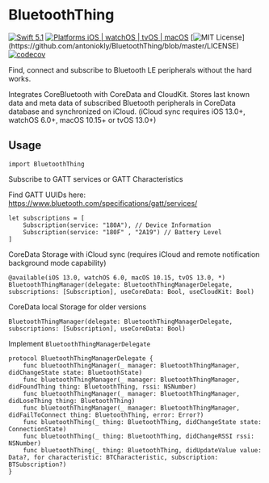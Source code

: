 # BluetoothThing 

[![Swift 5.1](https://img.shields.io/badge/Swift-5.1-orange.svg?style=flat)](https://swift.org)
[![Platforms iOS | watchOS | tvOS | macOS](https://img.shields.io/badge/Platforms-iOS%20%7C%20watchOS%20%7C%20tvOS%20%7C%20macOS-lightgray.svg?style=flat)](http://www.apple.com)
[![MIT License](https://img.shields.io/apm/l/atomic-design-ui.svg?)](https://github.com/antoniokly/BluetoothThing/blob/master/LICENSE)
[![codecov](https://codecov.io/gh/antoniokly/BluetoothThing/branch/master/graph/badge.svg?token=3XY446W8S5)](https://codecov.io/gh/antoniokly/BluetoothThing)

Find, connect and subscribe to Bluetooth LE peripherals without the hard works.

Integrates CoreBluetooth with CoreData and CloudKit. Stores last known data and meta data of subscribed Bluetooth peripherals in CoreData database and synchronized on iCloud. (iCloud sync requires iOS 13.0+, watchOS 6.0+, macOS 10.15+ or tvOS 13.0+)

## Usage

```
import BluetoothThing  
```

Subscribe to GATT services or GATT Characteristics

Find GATT UUIDs here: https://www.bluetooth.com/specifications/gatt/services/
```
let subscriptions = [
    Subscription(service: "180A"), // Device Information
    Subscription(service: "180F" , "2A19") // Battery Level
]
```

CoreData Storage with iCloud sync (requires iCloud and remote notification background mode capability)
```
@available(iOS 13.0, watchOS 6.0, macOS 10.15, tvOS 13.0, *)
BluetoothThingManager(delegate: BluetoothThingManagerDelegate, subscriptions: [Subscription], useCoreData: Bool, useCloudKit: Bool)
```

CoreData local Storage for older versions
```
BluetoothThingManager(delegate: BluetoothThingManagerDelegate, subscriptions: [Subscription], useCoreData: Bool)
```

Implement `BluetoothThingManagerDelegate`
```
protocol BluetoothThingManagerDelegate {
    func bluetoothThingManager(_ manager: BluetoothThingManager, didChangeState state: BluetoothState)
    func bluetoothThingManager(_ manager: BluetoothThingManager, didFoundThing thing: BluetoothThing, rssi: NSNumber)
    func bluetoothThingManager(_ manager: BluetoothThingManager, didLoseThing thing: BluetoothThing)
    func bluetoothThingManager(_ manager: BluetoothThingManager, didFailToConnect thing: BluetoothThing, error: Error?)
    func bluetoothThing(_ thing: BluetoothThing, didChangeState state: ConnectionState)
    func bluetoothThing(_ thing: BluetoothThing, didChangeRSSI rssi: NSNumber)
    func bluetoothThing(_ thing: BluetoothThing, didUpdateValue value: Data?, for characteristic: BTCharacteristic, subscription: BTSubscription?)
}
```
